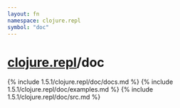 ```yaml
---
layout: fn
namespace: clojure.repl
symbol: "doc"
---
```


# [clojure.repl](../)/doc

{% include 1.5.1/clojure.repl/doc/docs.md %}
{% include 1.5.1/clojure.repl/doc/examples.md %}
{% include 1.5.1/clojure.repl/doc/src.md %}

